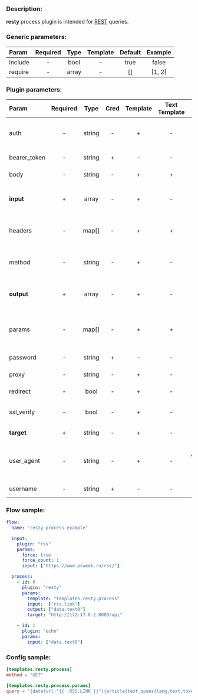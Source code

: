 ### Description:

**resty** process plugin is intended for [REST](https://en.wikipedia.org/wiki/Representational_state_transfer) queries.


### Generic parameters:

| Param   | Required | Type  | Template | Default | Example |
|:--------|:--------:|:-----:|:--------:|:-------:|:-------:|
| include |    -     | bool  |    -     |  true   |  false  |
| require |    -     | array |    -     |   []    | [1, 2]  |


### Plugin parameters:

| Param        | Required |  Type  | Cred | Template | Text Template |      Default      |           Example            | Description                                            |
|:-------------|:--------:|:------:|:----:|:--------:|:-------------:|:-----------------:|:----------------------------:|:-------------------------------------------------------|
| auth         |    -     | string |  -   |    +     |       -       |        ""         |           "basic"            | Auth method (basic, bearer).                           |
| bearer_token |    -     | string |  +   |    -     |       -       |        ""         |           "qwerty"           | Bearer token.                                          |
| body         |    -     | string |  -   |    +     |       +       |        ""         |       "{"foo": "bar"}"       | Request body.                                          |
| **input**    |    +     | array  |  -   |    +     |       -       |       "[]"        |       ["data.array0"]        | List of [DataItem](../../concept.md) fields with data. |
| headers      |    -     | map[]  |  -   |    +     |       +       |       map[]       |         see example          | Dynamic list of request headers.                       |
| method       |    -     | string |  -   |    +     |       -       |       "GET"       |            "POST"            | Request method (GET, POST).                            |
| **output**   |    +     | array  |  -   |    +     |       -       |       "[]"        |       ["data.array1"]        | List of target [DataItem](../../concept.md) fields.    |
| params       |    -     | map[]  |  -   |    +     |       +       |       map[]       |         see example          | Dynamic list of request query parameters.              |
| password     |    -     | string |  +   |    -     |       -       |        ""         |              ""              | Basic auth password.                                   |
| proxy        |    -     | string |  -   |    +     |       -       |        ""         |   "http://127.0.0.1:8080"    | Proxy settings.                                        |
| redirect     |    -     |  bool  |  -   |    +     |       -       |       true        |            false             | Follow redirects.                                      |
| ssl_verify   |    -     |  bool  |  -   |    +     |       -       |       true        |            false             | Verify server certificate.                             |
| **target**   |    +     | string |  -   |    +     |       -       |        ""         | "http://172.17.0.2:8080/api" | REST endpoint.                                         |
| user_agent   |    -     | string |  -   |    +     |       -       | "gosquito v3.5.0" |        "webchela 1.0"        | Custom User-Agent for feed access.                     |
| username     |    -     | string |  +   |    -     |       -       |        ""         |              ""              | Basic auth username.                                   |


### Flow sample:

```yaml
flow:
  name: "resty-process-example"

  input:
    plugin: "rss"
    params:
      force: true
      force_count: 1
      input: ["https://www.pcweek.ru/rss/"]

  process:
    - id: 0
      plugin: "resty"
      params:
        template: "templates.resty.process"
        input:  ["rss.link"]
        output: ["data.text0"]
        target: "http://172.17.0.2:8080/api"

    - id: 1
      plugin: "echo"
      params:
        input: ["data.text0"]
```

### Config sample:

```toml
[templates.resty.process]
method = "GET"

[templates.resty.process.params]
query = '{data(url:"{{ .RSS.LINK }}"){article{text_spans{lang,text,tokens_amount}}}}'

```



